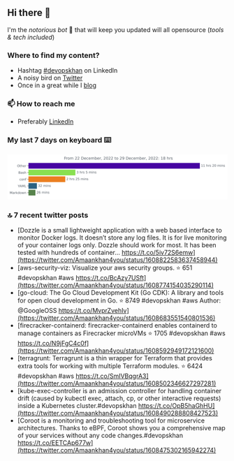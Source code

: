<!--- [![Hits](https://hits.seeyoufarm.com/api/count/incr/badge.svg?url=https%3A%2F%2Fgithub.com%2Fakhan4u%2Fhit-counter&count_bg=%2379C83D&title_bg=%23555555&icon=&icon_color=%23E7E7E7&title=visits&edge_flat=false)](https://hits.seeyoufarm.com) --->

## Hi there 👋

I'm the _notorious bot_ 🤣 that will keep you updated will all opensource (_tools & tech included_) 

### Where to find my content?

* Hashtag [#devopskhan](https://www.linkedin.com/feed/hashtag/devopskhan) on LinkedIn
* A noisy bird on [Twitter](https://twitter.com/Amaankhan4you)
* Once in a great while I [blog](https://linuxparrot.netlify.app) 


### 📫 **How to reach me**

* Preferably [LinkedIn](https://www.linkedin.com/in/amaan-khan-linux-ninja)

### My last 7 days on keyboard ⌨️

<img src="https://github.com/akhan4u/akhan4u/blob/main/images/stat.svg" alt="Amaan's Wakatime Activity!"/>

### 🔝 7 recent twitter posts
<!-- DEVDOJO:START -->
- [Dozzle is a small lightweight application with a web based interface to monitor Docker logs. It doesn’t store any log files. It is for live monitoring of your container logs only. Dozzle should work for most. It has been tested with hundreds of container… https://t.co/5iv72S6emw](https://twitter.com/Amaankhan4you/status/1608822583637458944)
- [aws-security-viz: Visualize your aws security groups.
⭐️ 651
#devopskhan #aws
https://t.co/BcAzy7USft](https://twitter.com/Amaankhan4you/status/1608774154035290114)
- [go-cloud: The Go Cloud Development Kit &lpar;Go CDK&rpar;: A library and tools for open cloud development in Go.
⭐️ 8749
#devopskhan #aws
Author: @GoogleOSS
https://t.co/MvprZvehIv](https://twitter.com/Amaankhan4you/status/1608683551540801536)
- [firecracker-containerd: firecracker-containerd enables containerd to manage containers as Firecracker microVMs
⭐️ 1705
#devopskhan #aws
https://t.co/N9jFgC4c0f](https://twitter.com/Amaankhan4you/status/1608592949172121600)
- [terragrunt: Terragrunt is a thin wrapper for Terraform that provides extra tools for working with multiple Terraform modules.
⭐️ 6424
#devopskhan #aws
https://t.co/SmIVBqgrA3](https://twitter.com/Amaankhan4you/status/1608502346627297281)
- [kube-exec-controller is an admission controller for handling container drift &lpar;caused by kubectl exec, attach, cp, or other interactive requests&rpar; inside a Kubernetes cluster.#devopskhan https://t.co/OpB5haGhHU](https://twitter.com/Amaankhan4you/status/1608490288808427523)
- [Coroot is a monitoring and troubleshooting tool for microservice architectures. Thanks to eBPF, Coroot shows you a comprehensive map of your services without any code changes.#devopskhan https://t.co/EETCAp677w](https://twitter.com/Amaankhan4you/status/1608475302165942274)
<!-- DEVDOJO:END -->

<!-- ![Amaan's GitHub stats](https://github-readme-stats.vercel.app/api?username=akhan4u&count_private=true&show_icons=true&hide=contribs) -->

